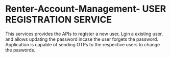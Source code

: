 # Renter-Account-Management- USER REGISTRATION SERVICE
This services provides the APIs to register a new user, Lgin a existing user, and allows updating the password incase the user forgets the password. Application is capable of sending OTPs to the respective users
to change the paswords.
